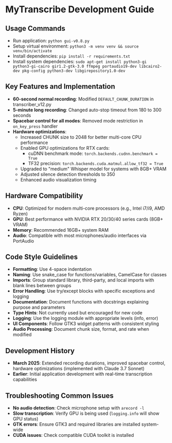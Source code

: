 # MyTranscribe Development Guide

## Usage Commands
- Run application: `python gui-v0.8.py`
- Setup virtual environment: `python3 -m venv venv && source venv/bin/activate`
- Install dependencies: `pip install -r requirements.txt`
- Install system dependencies: `sudo apt-get install python3-gi python3-gi-cairo gir1.2-gtk-3.0 ffmpeg portaudio19-dev libcairo2-dev pkg-config python3-dev libgirepository1.0-dev`

## Key Features and Implementation
- **60-second normal recording**: Modified `DEFAULT_CHUNK_DURATION` in transcriber_v12.py
- **5-minute long recording**: Changed auto-stop timeout from 180 to 300 seconds
- **Spacebar control for all modes**: Removed mode restriction in `on_key_press` handler
- **Hardware optimizations**:
  - Increased CHUNK size to 2048 for better multi-core CPU performance
  - Enabled GPU optimizations for RTX cards:
    - cuDNN benchmark mode: `torch.backends.cudnn.benchmark = True`  
    - TF32 precision: `torch.backends.cuda.matmul.allow_tf32 = True`
  - Upgraded to "medium" Whisper model for systems with 8GB+ VRAM
  - Adjusted silence detection thresholds to 350
  - Enhanced audio visualization timing

## Hardware Compatibility
- **CPU**: Optimized for modern multi-core processors (e.g., Intel i7/i9, AMD Ryzen)
- **GPU**: Best performance with NVIDIA RTX 20/30/40 series cards (8GB+ VRAM)
- **Memory**: Recommended 16GB+ system RAM
- **Audio**: Compatible with most microphones/audio interfaces via PortAudio

## Code Style Guidelines
- **Formatting**: Use 4-space indentation
- **Naming**: Use snake_case for functions/variables, CamelCase for classes
- **Imports**: Group standard library, third-party, and local imports with blank lines between groups
- **Error Handling**: Use try/except blocks with specific exceptions and logging
- **Documentation**: Document functions with docstrings explaining purpose and parameters
- **Type Hints**: Not currently used but encouraged for new code
- **Logging**: Use the logging module with appropriate levels (info, error)
- **UI Components**: Follow GTK3 widget patterns with consistent styling
- **Audio Processing**: Document chunk size, format, and rate when modified

## Development History
- **March 2025**: Extended recording durations, improved spacebar control, hardware optimizations (implemented with Claude 3.7 Sonnet)
- **Earlier**: Initial application development with real-time transcription capabilities

## Troubleshooting Common Issues
- **No audio detection**: Check microphone setup with `arecord -l`
- **Slow transcription**: Verify GPU is being used (`logging.info` will show GPU status)
- **GTK errors**: Ensure GTK3 and required libraries are installed system-wide
- **CUDA issues**: Check compatible CUDA toolkit is installed